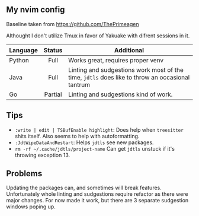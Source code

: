 ## My nvim config ##

Baseline taken from https://github.com/ThePrimeagen

Althought I don't utilize Tmux in favor of Yakuake with difrent sessions in it.

|Language|Status|Additional|
|---|:---:|---|
|Python|Full|Works great, requires proper venv|
|Java|Full|Linting and sudgestions work most of the time, `jdtls` does like to throw an occasional tantrum|
|Go|Partial|Linting and sudgestions kind of work.|

## Tips ##
 - `:write | edit | TSBufEnable highlight`: Does help when `treesitter` shits itself. Also seems to help with autoformatting.
 - `:JdtWipeDataAndRestart`: Helps `jdtls` see new packages.
 - `rm -rf ~/.cache/jdtls/project-name` Can get `jdtls` unstuck if it's throwing exception 13. 

## Problems ##
Updating the packages can, and sometimes will break features.
Unfortunately whole linting and sudgestions require refactor as there were major changes.
For now made it work, but there are 3 separate sudgestion windows poping up.
